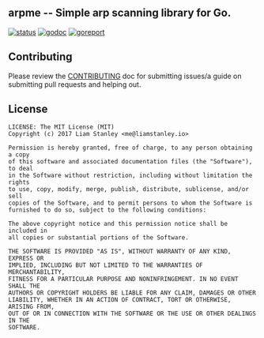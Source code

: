 ## arpme -- Simple arp scanning library for Go.

[![status](https://travis-ci.org/lrstanley/arpme.svg?branch=master)](https://travis-ci.org/lrstanley/arpme)
[![godoc](https://godoc.org/github.com/lrstanley/arpme?status.png)](https://godoc.org/github.com/lrstanley/arpme)
[![goreport](https://goreportcard.com/badge/github.com/lrstanley/arpme)](https://goreportcard.com/report/github.com/lrstanley/arpme)

## Contributing

Please review the [CONTRIBUTING](https://github.com/lrstanley/arpme/blob/master/CONTRIBUTING.md)
doc for submitting issues/a guide on submitting pull requests and helping out.

## License

    LICENSE: The MIT License (MIT)
    Copyright (c) 2017 Liam Stanley <me@liamstanley.io>

    Permission is hereby granted, free of charge, to any person obtaining a copy
    of this software and associated documentation files (the "Software"), to deal
    in the Software without restriction, including without limitation the rights
    to use, copy, modify, merge, publish, distribute, sublicense, and/or sell
    copies of the Software, and to permit persons to whom the Software is
    furnished to do so, subject to the following conditions:

    The above copyright notice and this permission notice shall be included in
    all copies or substantial portions of the Software.

    THE SOFTWARE IS PROVIDED "AS IS", WITHOUT WARRANTY OF ANY KIND, EXPRESS OR
    IMPLIED, INCLUDING BUT NOT LIMITED TO THE WARRANTIES OF MERCHANTABILITY,
    FITNESS FOR A PARTICULAR PURPOSE AND NONINFRINGEMENT. IN NO EVENT SHALL THE
    AUTHORS OR COPYRIGHT HOLDERS BE LIABLE FOR ANY CLAIM, DAMAGES OR OTHER
    LIABILITY, WHETHER IN AN ACTION OF CONTRACT, TORT OR OTHERWISE, ARISING FROM,
    OUT OF OR IN CONNECTION WITH THE SOFTWARE OR THE USE OR OTHER DEALINGS IN THE
    SOFTWARE.
